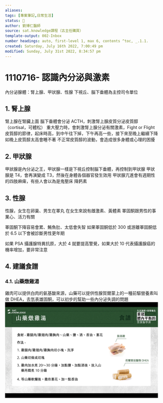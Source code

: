 ```yaml
---
aliases:    
tags: [專案筆記,日常生活]
status: 🌱
author: 劉博仁醫師 
source: sat.knowledge課程（古主任購買） 
template-output: 002-Inbox
number headings: auto, first-level 1, max 6, contents ^toc, _.1.1.
created: Saturday, July 16th 2022, 7:00:49 pm
modified: Sunday, July 31st 2022, 8:34:57 pm
---
```

# 1110716- 認識內分泌與激素


內分泌腺體：腎上腺、甲狀腺、性腺
下視丘、腦下垂體為主控司令單位

## 1. 腎上腺

腎上腺在腎臟上面
腦下垂體會分泌 ACTH，刺激腎上腺皮質分泌皮質醇（cortisal，可體松）
重大壓力時，會刺激腎上腺分泌有關激素，Fight or Flight
皮質醇的節律，起床時高，到中午往下掉，下午再高一些，接下來至晚上繼續下降
如晚上皮質醇太高會睡不著
不正常皮質醇的波動，會造成很多身體或心理的困擾

## 2. 甲狀腺

甲狀腺是內分泌之王，甲狀腺一樣是下視丘控制腦下垂體，再控制到甲狀腺
甲狀腺是 T4，會再演變成 T3，然後在身體各個器官發生效用
甲狀腺亢進會有週期性的四肢麻痺，有些人會以為是鬼壓床
降鈣素

## 3. 性腺
性腺，女生在卵巢、男生在睪丸
在女生來說有雌激素、黃體素
睪固酮跟男性的事業心、活力有關

睪固酮下降容易會累、鮪魚肚、太低會失智
如果睪固酮低於 300 或游離睪固酮低於 6.5 以下會被診斷男性更年期

如果 PSA 攝護腺特異抗原，大於 4 就要提高警覺，如果大於 10 代表攝護腺癌的機率增加，要非常注意


## 4. 建議食譜

### 4.1. 山藥燉雞湯
雞肉可以提供白肉的氨基酸來源，山藥可以提供性腺賀爾蒙上的一種前驅營養素叫做 DHEA，去氫表雄固酮，可以初步的幫助一些內分泌失調的問題
![01|700](https://raw.githubusercontent.com/hoonsor/upgit-Obsidian/main/2022/07/17/upgit_20220717_1658023588.png)


